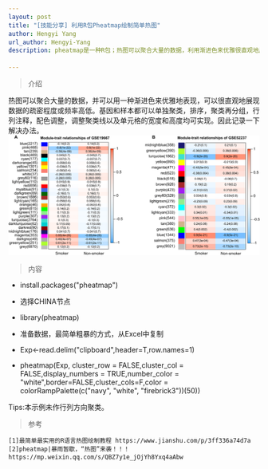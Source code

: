 ```yaml
---
layout: post
title: "[技能分享] 利用R包Pheatmap绘制简单热图"
author: Hengyi Yang
url_author: Hengyi-Yang
description: pheatmap是一种R包；热图可以聚合大量的数据，利用渐进色来优雅很直观地展现数据的疏密程度或频率高低。

---
```

> 介绍

热图可以聚合大量的数据，并可以用一种渐进色来优雅地表现，可以很直观地展现数据的疏密程度或频率高低。基因和样本都可以单独聚类，排序，聚类再分组，行列注释，配色调整，调整聚类线以及单元格的宽度和高度均可实现。因此记录一下解决办法。
![](/lab_images/blogs/利用R包Pheatmap绘制简单热图.png)

>内容

- install.packages("pheatmap")

- 选择CHINA节点

- library(pheatmap)

- 准备数据，最简单粗暴的方式，从Excel中复制

- Exp<-read.delim("clipboard",header=T,row.names=1)

- pheatmap(Exp, cluster_row = FALSE,cluster_col = FALSE,display_numbers = TRUE,number_color = "white",border=FALSE,cluster_cols=F,color = colorRampPalette(c("navy", "white", "firebrick3"))(50))

Tips:本示例未作行列方向聚类。

> 参考

```
[1]最简单最实用的R语言热图绘制教程 https://www.jianshu.com/p/3ff336a74d7a
[2]pheatmap|暴雨暂歇，“热图”来袭！！！ https://mp.weixin.qq.com/s/QBZ7y1e_jOjYh8Yxq4aAbw
```


